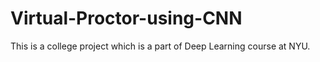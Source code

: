 # Virtual-Proctor-using-CNN
This is a college project which is a part of Deep Learning course at NYU.
